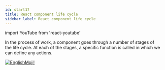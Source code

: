 ```yaml
---
id: start17
title: React component life cycle
sidebar_label: React component life cycle
---
```


import YouTube from 'react-youtube'


In the process of work, a component goes through a number of stages of the life cycle. At each of the stages, a specific function is called in which we can define any actions.

<YouTube videoId='4xjWX3oRQoc' />

[![EnglishMoji!](/img/logo/NeuroCoder.png)](https://vk.com/neurocoder)

